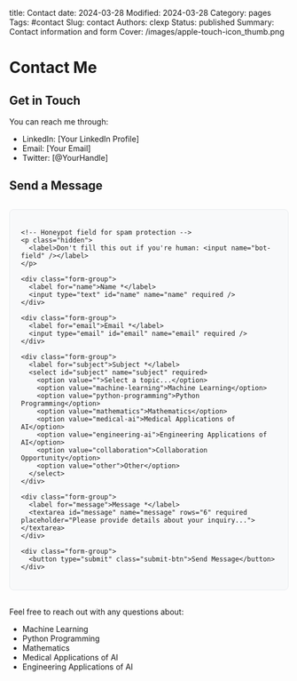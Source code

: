 title: Contact
date: 2024-03-28
Modified: 2024-03-28
Category: pages
Tags: #contact
Slug: contact
Authors: clexp
Status: published
Summary: Contact information and form
Cover: /images/apple-touch-icon_thumb.png

# Contact Me

## Get in Touch

You can reach me through:

- LinkedIn: [Your LinkedIn Profile]
- Email: [Your Email]
- Twitter: [@YourHandle]

## Send a Message

<div class="contact-form-container">
  <form name="contact" method="POST" data-netlify="true" netlify-honeypot="bot-field">
    <input type="hidden" name="form-name" value="contact" />
    
    <!-- Honeypot field for spam protection -->
    <p class="hidden">
      <label>Don't fill this out if you're human: <input name="bot-field" /></label>
    </p>
    
    <div class="form-group">
      <label for="name">Name *</label>
      <input type="text" id="name" name="name" required />
    </div>
    
    <div class="form-group">
      <label for="email">Email *</label>
      <input type="email" id="email" name="email" required />
    </div>
    
    <div class="form-group">
      <label for="subject">Subject *</label>
      <select id="subject" name="subject" required>
        <option value="">Select a topic...</option>
        <option value="machine-learning">Machine Learning</option>
        <option value="python-programming">Python Programming</option>
        <option value="mathematics">Mathematics</option>
        <option value="medical-ai">Medical Applications of AI</option>
        <option value="engineering-ai">Engineering Applications of AI</option>
        <option value="collaboration">Collaboration Opportunity</option>
        <option value="other">Other</option>
      </select>
    </div>
    
    <div class="form-group">
      <label for="message">Message *</label>
      <textarea id="message" name="message" rows="6" required placeholder="Please provide details about your inquiry..."></textarea>
    </div>
    
    <div class="form-group">
      <button type="submit" class="submit-btn">Send Message</button>
    </div>
  </form>
</div>

<style>
.contact-form-container {
  max-width: 600px;
  margin: 30px auto;
  padding: 20px;
  background: #f8f9fa;
  border-radius: 8px;
  border: 1px solid #e9ecef;
}

.form-group {
  margin-bottom: 20px;
}

.form-group label {
  display: block;
  margin-bottom: 5px;
  font-weight: bold;
  color: #333;
}

.form-group input,
.form-group select,
.form-group textarea {
  width: 100%;
  padding: 10px;
  border: 1px solid #ddd;
  border-radius: 4px;
  font-size: 14px;
  font-family: inherit;
}

.form-group input:focus,
.form-group select:focus,
.form-group textarea:focus {
  outline: none;
  border-color: #3498DB;
  box-shadow: 0 0 5px rgba(52, 152, 219, 0.3);
}

.form-group textarea {
  resize: vertical;
  min-height: 120px;
}

.submit-btn {
  background: #3498DB;
  color: white;
  padding: 12px 24px;
  border: none;
  border-radius: 4px;
  font-size: 16px;
  cursor: pointer;
  transition: background-color 0.2s ease;
}

.submit-btn:hover {
  background: #2980B9;
}

.submit-btn:active {
  transform: translateY(1px);
}

.hidden {
  display: none;
}

/* Success/Error message styling */
.success-message {
  background: #d4edda;
  color: #155724;
  padding: 15px;
  border-radius: 4px;
  margin-bottom: 20px;
  border: 1px solid #c3e6cb;
}

.error-message {
  background: #f8d7da;
  color: #721c24;
  padding: 15px;
  border-radius: 4px;
  margin-bottom: 20px;
  border: 1px solid #f5c6cb;
}
</style>

<script>
// Handle form submission
document.addEventListener('DOMContentLoaded', function() {
  const form = document.querySelector('form[name="contact"]');
  
  if (form) {
    form.addEventListener('submit', function(e) {
      // Basic validation
      const requiredFields = form.querySelectorAll('[required]');
      let isValid = true;
      
      requiredFields.forEach(field => {
        if (!field.value.trim()) {
          isValid = false;
          field.style.borderColor = '#dc3545';
        } else {
          field.style.borderColor = '#ddd';
        }
      });
      
      if (!isValid) {
        e.preventDefault();
        alert('Please fill in all required fields.');
      }
    });
  }
});
</script>

Feel free to reach out with any questions about:

- Machine Learning
- Python Programming
- Mathematics
- Medical Applications of AI
- Engineering Applications of AI
